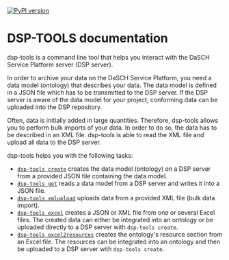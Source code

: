 [![PyPI version](https://badge.fury.io/py/dsp-tools.svg)](https://badge.fury.io/py/dsp-tools)

# DSP-TOOLS documentation

dsp-tools is a command line tool that helps you interact with the DaSCH Service Platform server (DSP server).

In order to archive your data on the DaSCH Service Platform, you need a data model (ontology) that describes your data. The data
model is defined in a JSON file which has to be transmitted to the DSP server. If the DSP server is aware of the data model for
your project, conforming data can be uploaded into the DSP repository.

Often, data is initially added in large quantities. Therefore, dsp-tools allows you to perform bulk imports of your data. In order
to do so, the data has to be described in an XML file. dsp-tools is able to read the XML file and upload all data to the DSP
server.

dsp-tools helps you with the following tasks:

- [`dsp-tools create`](./dsp-tools-usage.md#create-a-data-model-on-a-dsp-server) creates the data model (ontology) on a DSP server
  from a provided JSON file containing the data model.
- [`dsp-tools get`](./dsp-tools-usage.md#get-a-data-model-from-a-dsp-server) reads a data model from a DSP server and writes it
  into a JSON file.
- [`dsp-tools xmlupload`](./dsp-tools-usage.md#upload-data-to-a-dsp-server) uploads data from a provided XML file (bulk data
  import).
- [`dsp-tools excel`](./dsp-tools-usage.md#create-a-json-list-file-from-one-or-several-excel-files)
  creates a JSON or XML file from one or several Excel files. The created data can either be integrated into an ontology or be
  uploaded directly to a DSP server with `dsp-tools create`.
- [`dsp-tools excel2resources`](./dsp-tools-usage.md#create-resources-from-an-excel-file)
  creates the ontology's resource section from an Excel file. The resources can be integrated into an ontology and then be
  uploaded to a DSP server with `dsp-tools create`.
